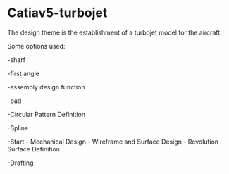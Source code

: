 # Catiav5-turbojet
The design theme is the establishment of a turbojet model for the aircraft.

Some options used:

-sharf

-first angle

-assembly design function

-pad

-Circular Pattern Definition

-Spline

-Start - Mechanical Design - Wireframe and Surface Design - Revolution Surface Definition 

-Drafting
